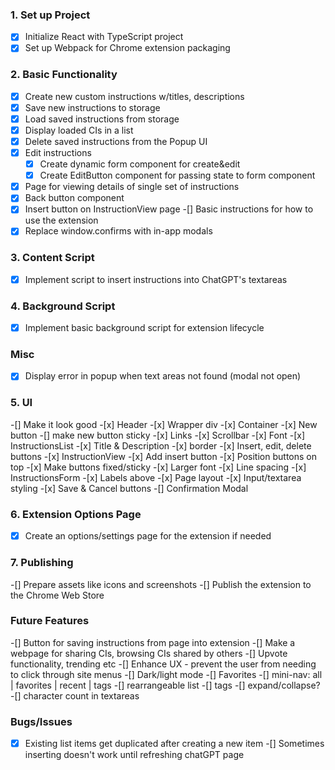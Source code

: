 ### 1. Set up Project
-[x] Initialize React with TypeScript project
-[x] Set up Webpack for Chrome extension packaging

### 2. Basic Functionality
-[x] Create new custom instructions w/titles, descriptions
-[x] Save new instructions to storage
-[x] Load saved instructions from storage
-[x] Display loaded CIs in a list
-[x] Delete saved instructions from the Popup UI
-[x] Edit instructions
    -[x] Create dynamic form component for create&edit
    -[x] Create EditButton component for passing state to form component
-[x] Page for viewing details of single set of instructions
-[x] Back button component
-[x] Insert button on InstructionView page
-[] Basic instructions for how to use the extension
-[x] Replace window.confirms with in-app modals

### 3. Content Script
-[x] Implement script to insert instructions into ChatGPT's textareas

### 4. Background Script
-[x] Implement basic background script for extension lifecycle

### Misc
-[x] Display error in popup when text areas not found (modal not open)

### 5. UI
-[] Make it look good
    -[x] Header
    -[x] Wrapper div
    -[x] Container
    -[x] New button
        -[] make new button sticky
    -[x] Links
    -[x] Scrollbar
    -[x] Font
    -[x] InstructionsList
        -[x] Title & Description
        -[x] border
        -[x] Insert, edit, delete buttons
    -[x] InstructionView
        -[x] Add insert button
        -[x] Position buttons on top
        -[x] Make buttons fixed/sticky
        -[x] Larger font
        -[x] Line spacing
    -[x] InstructionsForm
        -[x] Labels above
        -[x] Page layout
        -[x] Input/textarea styling
        -[x] Save & Cancel buttons
    -[] Confirmation Modal

### 6. Extension Options Page
-[x] Create an options/settings page for the extension if needed

### 7. Publishing
-[] Prepare assets like icons and screenshots
-[] Publish the extension to the Chrome Web Store

### Future Features
-[] Button for saving instructions from page into extension
-[] Make a webpage for sharing CIs, browsing CIs shared by others
    -[] Upvote functionality, trending etc
-[] Enhance UX - prevent the user from needing to click through site menus
-[] Dark/light mode
-[] Favorites
    -[] mini-nav: all | favorites | recent | tags
-[] rearrangeable list
-[] tags
-[] expand/collapse?
-[] character count in textareas

### Bugs/Issues
-[x] Existing list items get duplicated after creating a new item
-[] Sometimes inserting doesn't work until refreshing chatGPT page